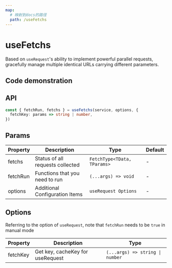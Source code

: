 ```yaml
---
map:
  # 映射到docs的路径
  path: /useFetchs
---
```


# useFetchs

Based on `useRequest`'s ability to implement powerful parallel requests, gracefully manage multiple identical URLs carrying different parameters.

## Code demonstration

<demo src="./demo/demo.vue"
  language="vue"
  title="Basic usage"
  desc="Request status management for multiple requests simultaneously"> </demo>

## API

```typescript
const { fetchRun, fetchs } = useFetchs(service, options, {
  fetchKey: params => string | number,
})
```

## Params

| Property | Description                      | Type                        | Default |
| -------- | -------------------------------- | --------------------------- | ------- |
| fetchs   | Status of all requests collected | `FetchType<TData, TParams>` | -       |  |
| fetchRun | Functions that you need to run   | `(...args) => void`         | -       |  |
| options  | Additional Configuration Items   | `useRequest Options`        | -       |

## Options

Referring to the option of `useRequest`, note that `fetchRun` needs to be `true` in manual mode

| Property | Description                      | Type                            |
| -------- | -------------------------------- | ------------------------------- |
| fetchKey | Get key, cacheKey for useRequest | `(...args) => string \| number` |

